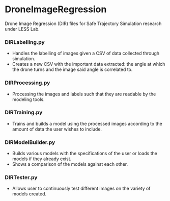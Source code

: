 # DroneImageRegression
Drone Image Regression (DIR) files for Safe Trajectory Simulation research under LESS Lab.

### DIRLabelling.py
* Handles the labelling of images given a CSV of data collected through simulation. 
* Creates a new CSV with the important data extracted: the angle at which the drone turns and the image said angle is correlated to.
### DIRProcessing.py
* Processing the images and labels such that they are readable by the modeling tools.
### DIRTraining.py
* Trains and builds a model using the processed images according to the amount of data 
the user wishes to include.
### DIRModelBuilder.py
* Builds various models with the specifications of the user or loads the models if they already exist.
* Shows a comparison of the models against each other.
### DIRTester.py
* Allows user to continuously test different images on the variety of models created.